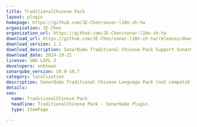 ```yaml
---
title: TraditionalChinese Pack
layout: plugin
homepage: https://github.com/JE-Chen/sonar-l10n-zh-tw
organization: JE-Chen
organization_url: https://github.com/JE-Chen/sonar-l10n-zh-tw
download_url: https://github.com/JE-Chen/sonar-l10n-zh-tw/releases/download/1.1/sonar-l10n-zh-tw-plugin-1.1.jar
download_version: 1.1
download_description: SonarQube Traditional Chinese Pack Support SonarQube 10.* Version
download_date: 2024-10-21
license: GNU LGPL 3
developers: unknown
sonarqube_version: 10.0-10.7
category: localization
description: SonarQube Traditional Chinese Language Pack (not compatible with the "Chinese Pack" which uses Simplified Chinese)
details: 
seo:
  name: TraditionalChinese Pack
  headline: TraditionalChinese Pack - SonarQube Plugin
  type: ItemPage

---
```


